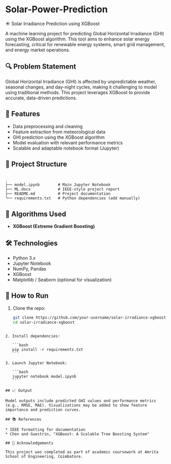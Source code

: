# Solar-Power-Prediction

 ☀️ Solar Irradiance Prediction using XGBoost

A machine learning project for predicting Global Horizontal Irradiance (GHI) using the XGBoost algorithm. This tool aims to enhance solar energy forecasting, critical for renewable energy systems, smart grid management, and energy market operations.

## 🔍 Problem Statement
Global Horizontal Irradiance (GHI) is affected by unpredictable weather, seasonal changes, and day-night cycles, making it challenging to model using traditional methods. This project leverages XGBoost to provide accurate, data-driven predictions.

## 🚀 Features
- Data preprocessing and cleaning
- Feature extraction from meteorological data
- GHI prediction using the XGBoost algorithm
- Model evaluation with relevant performance metrics
- Scalable and adaptable notebook format (Jupyter)

## 📁 Project Structure
```

.
├── model.ipynb        # Main Jupyter Notebook
├── ML.docx            # IEEE-style project report
├── README.md          # Project documentation
└── requirements.txt   # Python dependencies (add manually)

````

## 🧠 Algorithms Used
- **XGBoost (Extreme Gradient Boosting)**

## 🛠️ Technologies
- Python 3.x
- Jupyter Notebook
- NumPy, Pandas
- XGBoost
- Matplotlib / Seaborn (optional for visualization)

## 🧪 How to Run
1. Clone the repo:
   ```bash
   git clone https://github.com/your-username/solar-irradiance-xgboost.git
   cd solar-irradiance-xgboost
````

2. Install dependencies:

   ```bash
   pip install -r requirements.txt
   ```

3. Launch Jupyter Notebook:

   ```bash
   jupyter notebook model.ipynb
   ```

## 📈 Output

Model outputs include predicted GHI values and performance metrics (e.g., RMSE, MAE). Visualizations may be added to show feature importance and prediction curves.

## 📚 References

* IEEE formatting for documentation
* Chen and Guestrin, "XGBoost: A Scalable Tree Boosting System"

## 🤝 Acknowledgements

This project was completed as part of academic coursework at Amrita School of Engineering, Coimbatore.
